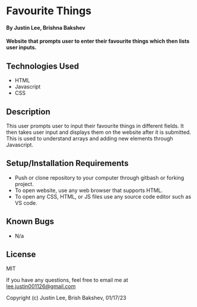 # Favourite Things
#### By Justin Lee, Brishna Bakshev

#### Website that prompts user to enter their favourite things which then lists user inputs.

## Technologies Used

* HTML
* Javascript
* CSS

## Description

This user prompts user to input their favourite things in different fields. It then takes user input and displays them on the website after it is submitted. This is used to understand arrays and adding new elements through Javascript.

## Setup/Installation Requirements

* Push or clone repository to your computer through gitbash or forking project.
* To open website, use any web browser that supports HTML.
* To open any CSS, HTML, or JS files use any source code editor such as VS code.


## Known Bugs

* N/a

## License

MIT 

If you have any questions, feel free to email me at lee.justin001126@gmail.com

Copyright (c) Justin Lee, Brish Bakshev, 01/17/23
